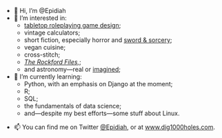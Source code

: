 - 👋 Hi, I’m @Epidiah
- 👀 I’m interested in:
  * [tabletop roleplaying game design](www.dig1000holes.com);
  * vintage calculators;
  * short fiction, especially horror and [sword & sorcery](www.worldswithoutmaster.com);
  * vegan cuisine;
  * cross-stitch;
  * [_The Rockford Files,_](https://twohundredaday.fireside.fm/);
  * and astronomy—real or [imagined](https://twitter.com/VastAndStarlit);
- 🌱 I’m currently learning:
  * Python, with an emphasis on Django at the moment;
  * R;
  * SQL;
  * the fundamentals of data science;
  * and—despite my best efforts—some stuff about Linux.
<!--- - 💞️ I’m looking to collaborate on ... --->
- 📫 You can find me on Twitter [@Epidiah](https://twitter.com/Epidiah), or at www.dig1000holes.com.

<!---
Epidiah/Epidiah is a ✨ special ✨ repository because its `README.md` (this file) appears on your GitHub profile.
You can click the Preview link to take a look at your changes.
--->
